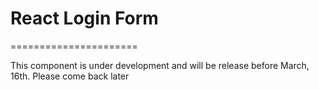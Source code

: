 # React Login Form
======================

This component is under development and will be release before March, 16th. Please come back later
